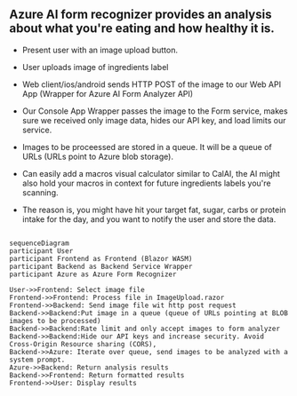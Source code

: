 ## Azure AI form recognizer provides an analysis about what you're eating and how healthy it is.


- Present user with an image upload button.
- User uploads image of ingredients label
- Web client/ios/android sends HTTP POST of the image to our Web API App (Wrapper for Azure AI Form Analyzer API)
- Our Console App Wrapper passes the image to the Form service, makes sure we received only image data, hides our API key, and load limits our service. 
- Images to be proceessed are stored in a queue. It will be a queue of URLs (URLs point to Azure blob storage).


- Can easily add a macros visual calculator similar to CalAI, the AI might also hold your macros in context for future ingredients labels you're scanning.
- The reason is, you might have hit your target fat, sugar, carbs or protein intake for the day, and you want to notify the user and store the data.
```mermaid

sequenceDiagram
participant User
participant Frontend as Frontend (Blazor WASM)
participant Backend as Backend Service Wrapper
participant Azure as Azure Form Recognizer

User->>Frontend: Select image file
Frontend->>Frontend: Process file in ImageUpload.razor
Frontend->>Backend: Send image file wit http post request
Backend->>Backend:Put image in a queue (queue of URLs pointing at BLOB images to be processed)
Backend->>Backend:Rate limit and only accept images to form analyzer
Backend->>Backend:Hide our API keys and increase security. Avoid Cross-Origin Resource sharing (CORS), 
Backend->>Azure: Iterate over queue, send images to be analyzed with a system prompt.
Azure->>Backend: Return analysis results
Backend->>Frontend: Return formatted results
Frontend->>User: Display results
```
